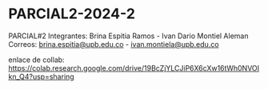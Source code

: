 # PARCIAL2-2024-2
PARCIAL#2
Integrantes: Brina Espitia Ramos - Ivan Dario Montiel Aleman
Correos: brina.espitia@upb.edu.co - ivan.montiela@upb.edu.co



enlace de collab: https://colab.research.google.com/drive/19BcZjYLCJiP6X6cXw16tWh0NVOIkn_Q4?usp=sharing
